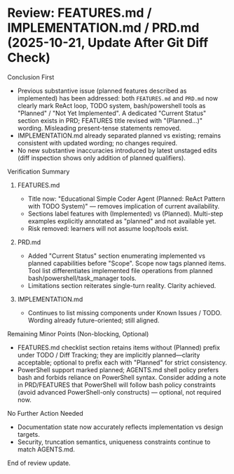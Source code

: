 # Review: FEATURES.md / IMPLEMENTATION.md / PRD.md (2025-10-21, Update After Git Diff Check)

Conclusion First
- Previous substantive issue (planned features described as implemented) has been addressed: both `FEATURES.md` and `PRD.md` now clearly mark ReAct loop, TODO system, bash/powershell tools as "Planned" / "Not Yet Implemented". A dedicated "Current Status" section exists in PRD; FEATURES title revised with "(Planned...)" wording. Misleading present-tense statements removed.
- IMPLEMENTATION.md already separated planned vs existing; remains consistent with updated wording; no changes required.
- No new substantive inaccuracies introduced by latest unstaged edits (diff inspection shows only addition of planned qualifiers).

Verification Summary
1. FEATURES.md
   - Title now: "Educational Simple Coder Agent (Planned: ReAct Pattern with TODO System)" — removes implication of current availability.
   - Sections label features with (Implemented) vs (Planned). Multi-step examples explicitly annotated as "planned" and not available yet.
   - Risk removed: learners will not assume loop/tools exist.

2. PRD.md
   - Added "Current Status" section enumerating implemented vs planned capabilities before "Scope". Scope now tags planned items. Tool list differentiates implemented file operations from planned bash/powershell/task_manager tools.
   - Limitations section reiterates single-turn reality. Clarity achieved.

3. IMPLEMENTATION.md
   - Continues to list missing components under Known Issues / TODO. Wording already future-oriented; still aligned.

Remaining Minor Points (Non-blocking, Optional)
- FEATURES.md checklist section retains items without (Planned) prefix under TODO / Diff Tracking; they are implicitly planned—clarity acceptable; optional to prefix each with "Planned" for strict consistency.
- PowerShell support marked planned; AGENTS.md shell policy prefers bash and forbids reliance on PowerShell syntax. Consider adding a note in PRD/FEATURES that PowerShell will follow bash policy constraints (avoid advanced PowerShell-only constructs) — optional, not required now.

No Further Action Needed
- Documentation state now accurately reflects implementation vs design targets.
- Security, truncation semantics, uniqueness constraints continue to match AGENTS.md.

End of review update.
